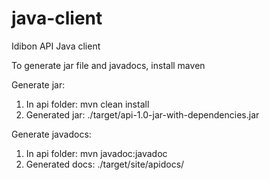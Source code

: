 java-client
===========

Idibon API Java client

To generate jar file and javadocs, install maven

Generate jar:
1. In api folder:
  mvn clean install
2. Generated jar: ./target/api-1.0-jar-with-dependencies.jar

Generate javadocs:
1. In api folder:
  mvn javadoc:javadoc
2. Generated docs: ./target/site/apidocs/ 
